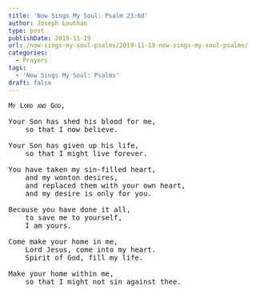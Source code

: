 ```yaml
---
title: 'Now Sings My Soul: Psalm 23:6d'
author: Joseph Louthan
type: post
publishDate: 2019-11-19
url: /now-sings-my-soul-psalms/2019-11-19-now-sings-my-soul-psalms/
categories:
  - Prayers
tags:
  - 'Now Sings My Soul: Psalms'
draft: false
---
```

<pre>
<div style="font-variant: small-caps;">My Lord and God,</div>
Your Son has shed his blood for me,  
	so that I now believe.

Your Son has given up his life,  
	so that I might live forever.

You have taken my sin-filled heart,  
	and my wonton desires,  
	and replaced them with your own heart,  
	and my desire is only for you.

Because you have done it all,  
	to save me to yourself,  
	I am yours.

Come make your home in me,  
	Lord Jesus, come into my heart.  
	Spirit of God, fill my life.

Make your home within me,  
	so that I might not sin against thee.
</pre>
